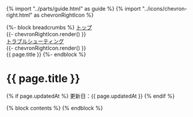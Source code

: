 {% import "../parts/guide.html" as guide %}
{% import "../icons/chevron-right.html" as chevronRightIcon %}

<nav class="breadcrumbs">
  {%- block breadcrumbs %}
    <a href="/">トップ</a>
    <div class="icon">{{- chevronRightIcon.render() }}</div>
    <a href="/issue.html">トラブルシューティング</a>
    <div class="icon">{{- chevronRightIcon.render() }}</div>
    <span>{{ page.title }}</span>
  {%- endblock %}
</nav>

<div class="flex justify-between items-center">
  <h1 class="text-2xl font-bold flex-1">{{ page.title }}</h1>
  {% if page.updatedAt %}
    <span class="text-xs whitespace-nowrap">更新日：{{ page.updatedAt }}</span>
  {% endif %}
</div>

{% block contents %}
{% endblock %}
